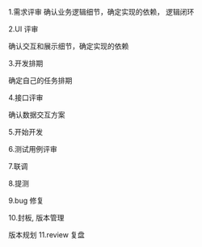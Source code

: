 1.需求评审
确认业务逻辑细节，确定实现的依赖， 逻辑闭环

2.UI 评审

确认交互和展示细节，确定实现的依赖

3.开发排期

确定自己的任务排期

4.接口评审

确认数据交互方案

5.开始开发

6.测试用例评审

7.联调

8.提测

9.bug 修复

10.封板, 版本管理

版本规划
11.review 复盘
